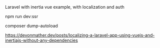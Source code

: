 Laravel with inertia vue example, with localization and auth

npm run dev:ssr

composer dump-autoload

https://devonmather.dev/posts/localizing-a-laravel-app-using-vuejs-and-inertiajs-without-any-dependencies
